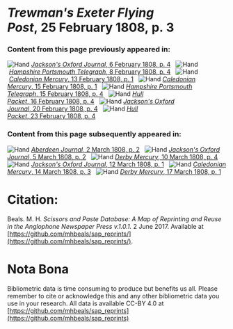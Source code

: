 # *Trewman's Exeter Flying Post*, 25 February 1808, p. 3  
  
### Content from this page previously appeared in:  
![Hand](http://scissorsandpaste.net/wp-content/uploads/2017/06/smallhandpointer.png) [*Jackson's Oxford Journal*, 6 February 1808, p. 4](https://mhbeals.github.io/sap_html/Jackson's-Oxford-Journal/Jackson's-Oxford-Journal-6-February-1808-p-4)  
![Hand](http://scissorsandpaste.net/wp-content/uploads/2017/06/smallhandpointer.png) [*Hampshire Portsmouth Telegraph*, 8 February 1808, p. 4](https://mhbeals.github.io/sap_html/Hampshire-Portsmouth-Telegraph/Hampshire-Portsmouth-Telegraph-8-February-1808-p-4)  
![Hand](http://scissorsandpaste.net/wp-content/uploads/2017/06/smallhandpointer.png) [*Caledonian Mercury*, 13 February 1808, p. 1](https://mhbeals.github.io/sap_html/Caledonian-Mercury/Caledonian-Mercury-13-February-1808-p-1)  
![Hand](http://scissorsandpaste.net/wp-content/uploads/2017/06/smallhandpointer.png) [*Caledonian Mercury*, 15 February 1808, p. 1](https://mhbeals.github.io/sap_html/Caledonian-Mercury/Caledonian-Mercury-15-February-1808-p-1)  
![Hand](http://scissorsandpaste.net/wp-content/uploads/2017/06/smallhandpointer.png) [*Hampshire Portsmouth Telegraph*, 15 February 1808, p. 4](https://mhbeals.github.io/sap_html/Hampshire-Portsmouth-Telegraph/Hampshire-Portsmouth-Telegraph-15-February-1808-p-4)  
![Hand](http://scissorsandpaste.net/wp-content/uploads/2017/06/smallhandpointer.png) [*Hull Packet*, 16 February 1808, p. 4](https://mhbeals.github.io/sap_html/Hull-Packet/Hull-Packet-16-February-1808-p-4)  
![Hand](http://scissorsandpaste.net/wp-content/uploads/2017/06/smallhandpointer.png) [*Jackson's Oxford Journal*, 20 February 1808, p. 4](https://mhbeals.github.io/sap_html/Jackson's-Oxford-Journal/Jackson's-Oxford-Journal-20-February-1808-p-4)  
![Hand](http://scissorsandpaste.net/wp-content/uploads/2017/06/smallhandpointer.png) [*Hull Packet*, 23 February 1808, p. 4](https://mhbeals.github.io/sap_html/Hull-Packet/Hull-Packet-23-February-1808-p-4)  
  
### Content from this page subsequently appeared in:  
![Hand](http://scissorsandpaste.net/wp-content/uploads/2017/06/smallhandpointer.png) [*Aberdeen Journal*, 2 March 1808, p. 2](https://mhbeals.github.io/sap_html/Aberdeen-Journal/Aberdeen-Journal-2-March-1808-p-2)  
![Hand](http://scissorsandpaste.net/wp-content/uploads/2017/06/smallhandpointer.png) [*Jackson's Oxford Journal*, 5 March 1808, p. 2](https://mhbeals.github.io/sap_html/Jackson's-Oxford-Journal/Jackson's-Oxford-Journal-5-March-1808-p-2)  
![Hand](http://scissorsandpaste.net/wp-content/uploads/2017/06/smallhandpointer.png) [*Derby Mercury*, 10 March 1808, p. 4](https://mhbeals.github.io/sap_html/Derby-Mercury/Derby-Mercury-10-March-1808-p-4)  
![Hand](http://scissorsandpaste.net/wp-content/uploads/2017/06/smallhandpointer.png) [*Jackson's Oxford Journal*, 12 March 1808, p. 1](https://mhbeals.github.io/sap_html/Jackson's-Oxford-Journal/Jackson's-Oxford-Journal-12-March-1808-p-1)  
![Hand](http://scissorsandpaste.net/wp-content/uploads/2017/06/smallhandpointer.png) [*Caledonian Mercury*, 14 March 1808, p. 3](https://mhbeals.github.io/sap_html/Caledonian-Mercury/Caledonian-Mercury-14-March-1808-p-3)  
![Hand](http://scissorsandpaste.net/wp-content/uploads/2017/06/smallhandpointer.png) [*Derby Mercury*, 17 March 1808, p. 1](https://mhbeals.github.io/sap_html/Derby-Mercury/Derby-Mercury-17-March-1808-p-1)  


# Citation: 

Beals. M. H. *Scissors and Paste Database: A Map of Reprinting and Reuse in the Anglophone Newspaper Press v.1.0.1.* 2 June 2017. Available at [https://github.com/mhbeals/sap_reprints/](https://github.com/mhbeals/sap_reprints/). 

# Nota Bona

Bibliometric data is time consuming to produce but benefits us all. Please remember to cite or acknowledge this and any other bibliometric data you use in your research. All data is available CC-BY 4.0 at [https://github.com/mhbeals/sap_reprints](https://github.com/mhbeals/sap_reprints)